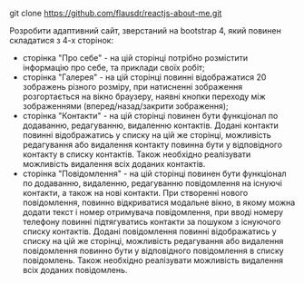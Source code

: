 git clone https://github.com/flausdr/reactjs-about-me.git

Розробити адаптивний сайт, зверстаний на bootstrap 4, який повинен складатися з 4-х сторінок:
- сторінка "Про себе" - на цій сторінці потрібно розмістити інформацію про себе, та приклади своїх робіт;
- сторінка "Галерея" - на цій сторінці повинні відображатися 20 зображень різного розміру, при натисненні зображення розгортається на вікно браузеру, наявні кнопки переходу між зображеннями (вперед/назад/закрити зображення); 
- сторінка "Контакти" - на цій сторінці повинен бути функціонал по додаванню, редагуванню, видаленню контактів. Додані контакти повинні відображатись у списку на цій же сторінці, можливість редагування або видалення контакту повинна бути у відповідного контакту в списку контактів. Також необхідно реалізувати можливість видалення всіх доданих контактів. 
- сторінка "Повідомлення" -  на цій сторінці повинен бути функціонал по додаванню, видаленню, редагуванню повідомлення на існуючі контакти, а також на нові контакти. При створенні нового повідомлення, повинно відкриватися модальне вікно, в якому можна додати текст і номер отримувача повідомлення, при вводі номеру телефону повинні підтягуватись контакти за пошуком з існуючого списку контактів. Додані повідомлення повинні відображатись у списку на цій же сторінці, можливість редагування або видалення повідомлення повинно бути у відповідного повідомлення в списку повідомлень. Також необхідно реалізувати можливість видалення всіх доданих повідомлень.